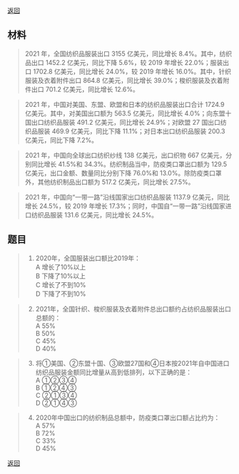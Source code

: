 [返回](../index.md)

## 材料

> 2021 年，全国纺织品服装出口 3155 亿美元，同比增长 8.4%。其中，纺织品出口 1452.2 亿美元，同比下降 5.6%，较 2019 年增长 22.0%；服装出口 1702.8 亿美元，同比增长 24.0%，较 2019 年增长 16.0%。其中，针织服装及衣着附件出口 864.8 亿美元，同比增长 39.0%；梭织服装及衣着附件出口 701.2 亿美元，同比增长 12.6%。

> 2021 年，中国对美国、东盟、欧盟和日本的纺织品服装出口合计 1724.9 亿美元。其中，对美国出口额为 563.5 亿美元，同比增长 4.0%；向东盟十国出口纺织品服装 491.2 亿美元，同比增长 24.9%；对欧盟 27 国出口纺织品服装 469.9 亿美元，同比下降 11.1%；对日本出口纺织品服装 200.3 亿美元，同比下降 7.2%。

> 2021 年，中国向全球出口纺织纱线 138 亿美元，出口织物 667 亿美元，分别同比增长 41.5%和 34.3%。纺织制品当中，防疫类口罩出口额为 129.5 亿美元，出口金额、数量同比分别下降 76.0%和 13.0%。除防疫类口罩外，其他纺织制品出口额为 517.2 亿美元，同比增长 27.5%。

> 2021 年，中国向“一带一路”沿线国家出口纺织品服装 1137.9 亿美元，同比增长 24.5%，较 2019 年增长 17.3%；同时，中国自“一带一路”沿线国家进口纺织品服装 131.6 亿美元，同比增长 24.5%。

## 题目

> 1. 2020年，全国服装出口额比2019年：\
A 增长了10%以上\
B 下降了10%以上\
C 增长了不到10%\
D 下降了不到10%

> 2. 2021年，全国针织、梭织服装及衣着附件总出口额约占纺织品服装出口总额的：\
A 55%\
B 50%\
C 45%\
D 40%

> 3. 将①美国、②东盟十国、③欧盟27国和④日本按2021年自中国进口纺织品服装金额同比增量从高到低排列，以下正确的是：\
A ①②③④\
B ①②④③\
C ②①③④\
D ②①④③

> 4. 2020年中国出口的纺织制品总额中，防疫类口罩出口额占比约为：\
A 57%\
B 72%\
C 33%\
D 45%

[返回](../index.md)
